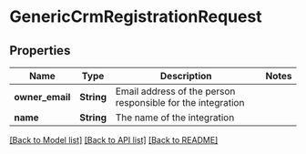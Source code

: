 # GenericCrmRegistrationRequest

## Properties

Name | Type | Description | Notes
------------ | ------------- | ------------- | -------------
**owner_email** | **String** | Email address of the person responsible for the integration | 
**name** | **String** | The name of the integration | 

[[Back to Model list]](../README.md#documentation-for-models) [[Back to API list]](../README.md#documentation-for-api-endpoints) [[Back to README]](../README.md)


